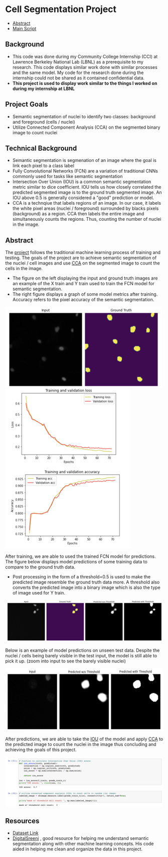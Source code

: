# Cell Segmentation Project
- [Abstract](#abstract)
- [Main Script](/cell_segmentation.ipynb)
## Background
- This code was done during my Community College Internship (CCI) at Lawrence Berkeley National Lab (LBNL) as a prerequisite to my research. This code displays similar work done with similar processes and the same model. My code for the research done during the internship could not be shared as it contained confidential data.
- **This project is used to display work similar to the things I worked on during my internship at LBNL**
## Project Goals
- Semantic segmentation of nuclei to identify two classes: background and foreground (cells / nuclei)
- Utilize Connected Component Analysis (CCA) on the segmented binary image to count nuclei
## Technical Background
- Semantic segmentation is segmenation of an image where the goal is link each pixel to a class label
- Fully Convolutional Networks (FCN) are a variation of traditional CNNs commonly used for tasks like semantic segmentation
- Intersection Over Union (IOU) is a common semantic segmentation metric similar to dice coefficient. IOU tells us how closely correlated the predicted segmented image is to the ground truth segmented image. An IOU above 0.5 is generally considered a "good" prediction or model.
- CCA is a technqiue that labels regions of an image. In our case, it labels the white pixel areas (nuclei / foreground) surrounded by blacks pixels (background) as a region. CCA then labels the entire image and simultaneously counts the regions. Thus, counting the number of nuclei in the image.

## Abstract
The [project](/cell_segmentation.ipynb) follows the traditional machine learning process of training and testing. The goals of the project are to achieve semantic segmentation of the nuclei / cell images and use [CCA](#technical-background) on the segmented image to count the cells in the image.
- The figure on the left displaying the input and ground truth images are an example of the X train and Y train used to train the FCN model for semantic segmentation. 
- The right figure displays a graph of some model metrics after training. Accuracy refers to the pixel accuracy of the semantic segmentation.

<p float="left">
  <img src="/imgs/xtrain_ytrain.png" width=500/>
  <img src="/imgs/model_metrics.png" width=400/>
</p>

After training, we are able to used the trained FCN model for predictions. The figure below displays model predictions of some training data to compare to the ground truth data. 
- Post processing in the form of a threshold=0.5 is used to make the predicted image resemble the ground truth data more. A threshold also converts the predicted image into a binary image which is also the type of image used for Y train. 
<img src="/imgs/X_train_Predict.png"/>

Below is an example of model predictions on unseen test data. Despite the nuclei / cells being barely visible in the test input, the model is still able to pick it up. (zoom into input to see the barely visible nuclei)

<img src="/imgs/X_test_Predict.png" height=200/>

After predictions, we are able to take the [IOU](#technical-background) of the model and apply [CCA](#technical-background) to the predicted image to count the nuclei in the image thus concluding and achieving the goals of this project. 

<img src="/imgs/simple_metrics.png"/>

## Resources
- [Dataset Link](https://www.kaggle.com/c/data-science-bowl-2018/data)
- [DigitalSreeni](https://www.youtube.com/channel/UC34rW-HtPJulxr5wp2Xa04w) , good resource for helping me understand semantic segmentation along with other machine learning concepts. His code aided in helping me clean and organize the data in this project. 
